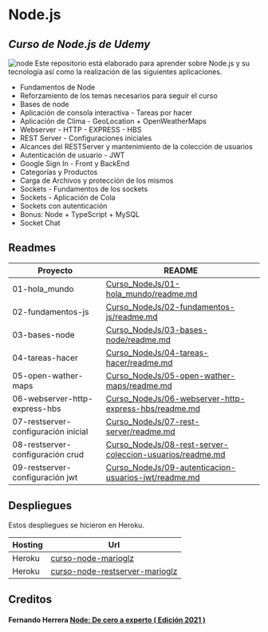 # Node.js
## _Curso de Node.js de Udemy_

![node](http://xurxodev.com/content/images/2015/12/Node-js-Logo.png)
Este repositorio está elaborado para aprender sobre Node.js y su tecnología así como la realización de las siguientes aplicaciones.

- Fundamentos de Node
- Reforzamiento de los temas necesarios para seguir el curso
- Bases de node
- Aplicación de consola interactiva - Tareas por hacer
- Aplicación de Clima - GeoLocation + OpenWeatherMaps
- Webserver - HTTP - EXPRESS - HBS
- REST Server - Configuraciones iniciales
- Alcances del RESTServer y mantenimiento de la colección de usuarios
- Autenticación de usuario - JWT
- Google Sign In - Front y BackEnd
- Categorías y Productos
- Carga de Archivos y protección de los mismos
- Sockets - Fundamentos de los sockets
- Sockets - Aplicación de Cola
- Sockets con autenticación
- Bonus: Node + TypeScript + MySQL
- Socket Chat

## Readmes

| Proyecto | README |
| ------ | ------ |
| 01-hola_mundo | [Curso_NodeJs/01-hola_mundo/readme.md][01] |
| 02-fundamentos-js | [Curso_NodeJs/02-fundamentos-js/readme.md][02] |
| 03-bases-node | [Curso_NodeJs/03-bases-node/readme.md][03] |
| 04-tareas-hacer | [Curso_NodeJs/04-tareas-hacer/readme.md][04] |
| 05-open-wather-maps | [Curso_NodeJs/05-open-wather-maps/readme.md][05] |
| 06-webserver-http-express-hbs | [Curso_NodeJs/06-webserver-http-express-hbs/readme.md][06] |
| 07-restserver-configuración inicial | [Curso_NodeJs/07-rest-server/readme.md][07] |
| 08-restserver-configuración crud | [Curso_NodeJs/08-rest-server-coleccion-usuarios/readme.md][08] |
| 09-restserver-configuración jwt | [Curso_NodeJs/09-autenticacion-usuarios-jwt/readme.md][09] |

## Despliegues

Estos despliegues se hicieron en Heroku.

| Hosting | Url |
| ------ | ------ |
| Heroku | [curso-node-marioglz][d06] |
| Heroku | [curso-node-restserver-marioglz][d07] |

## Creditos
#### Fernando Herrera [Node: De cero a experto ( Edición 2021 )][credito]


   [01]: <https://github.com/mariogonzcardona/Curso_NodeJs/blob/main/01-hola_mundo/readme.md>
   [02]: <https://github.com/mariogonzcardona/Curso_NodeJs/blob/main/02-fundamentos-js/readme.md>
   [03]: <https://github.com/mariogonzcardona/Curso_NodeJs/blob/main/03-bases-node/readme.md>
   [04]: <https://github.com/mariogonzcardona/Curso_NodeJs/blob/main/04-tareas-hacer/readme.md>
   [05]: <https://github.com/mariogonzcardona/Curso_NodeJs/blob/main/05-open-wather-maps/readme.md>
   [06]: <https://github.com/mariogonzcardona/Curso_NodeJs/blob/main/06-webserver-http-express-hbs/readme.md>
   [07]: <https://github.com/mariogonzcardona/Curso_NodeJs/blob/main/07-rest-server/readme.md>
   [08]: <https://github.com/mariogonzcardona/Curso_NodeJs/blob/main/08-rest-server-coleccion-usuarios/readme.md>
   [09]: <https://github.com/mariogonzcardona/Curso_NodeJs/blob/main/09-autenticacion-usuarios-jwt/readme.md>
   
   [d06]: <https://curso-node-marioglz.herokuapp.com/>
   [d07]: <https://curso-node-restserver-marioglz.herokuapp.com/>
   
   [credito]: <https://www.udemy.com/course/node-de-cero-a-experto/>
